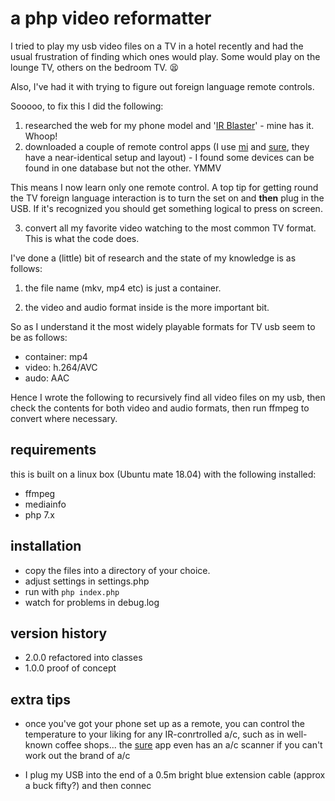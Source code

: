 # a php video reformatter

I tried to play my usb video files on a TV in a hotel recently and had the usual frustration of finding which ones would play. Some would play on the lounge TV, others on the bedroom TV. :tired_face:

Also, I've had it with trying to figure out foreign language remote controls.

Sooooo, to fix this I did the following:

1. researched the web for my phone model and '[IR Blaster](https://en.wikipedia.org/wiki/Infrared_blaster)' - mine has it. Whoop!
2. downloaded a couple of remote control apps (I use [mi](https://play.google.com/store/apps/details?id=com.duokan.phone.remotecontroller) and [sure](https://play.google.com/store/apps/details?id=com.tekoia.sure.activities), they have a near-identical setup and layout) - I found some devices can be found in one database but not the other. YMMV

This means I now learn only one remote control. A top tip for getting round the TV foreign language interaction is to turn the set on and **then** plug in the USB. If it's recognized you should get something logical to press on screen.

3. convert all my favorite video watching to the most common TV format. This is what the code does.

I've done a (little) bit of research and the state of my knowledge is as follows:

1) the file name (mkv, mp4 etc) is just a container.

2) the video and audio format inside is the more important bit.

So as I understand it the most widely playable formats for TV usb seem to be as follows:

* container: mp4
* video: h.264/AVC
* audo: AAC

Hence I wrote the following to recursively find all video files on my usb, then check the contents for both video and audio formats, then run ffmpeg to convert where necessary.

## requirements

this is built on a linux box (Ubuntu mate 18.04) with the following installed:

* ffmpeg
* mediainfo
* php 7.x

## installation

* copy the files into  a directory of your choice.
* adjust settings in settings.php
* run with `php index.php`
* watch for problems in debug.log

## version history

* 2.0.0 refactored into classes
* 1.0.0 proof of concept

## extra tips

* once you've got your phone set up as a remote, you can control the temperature to your liking for any IR-conrtrolled a/c, such as in well-known coffee shops... the [sure](https://play.google.com/store/apps/details?id=com.tekoia.sure.activities) app even has an a/c scanner if you can't work out the brand of a/c

* I plug my USB into the end of a 0.5m bright blue extension cable (approx a buck fifty?) and then connec